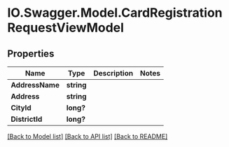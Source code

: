 # IO.Swagger.Model.CardRegistrationRequestViewModel
## Properties

Name | Type | Description | Notes
------------ | ------------- | ------------- | -------------
**AddressName** | **string** |  | 
**Address** | **string** |  | 
**CityId** | **long?** |  | 
**DistrictId** | **long?** |  | 

[[Back to Model list]](../README.md#documentation-for-models) [[Back to API list]](../README.md#documentation-for-api-endpoints) [[Back to README]](../README.md)

